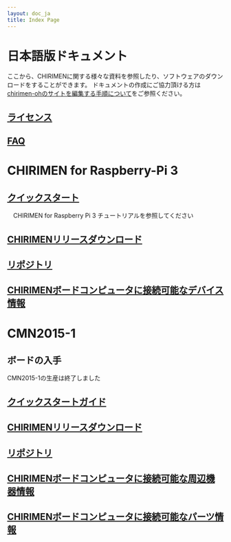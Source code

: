 ```yaml
---
layout: doc_ja
title: Index Page
---
```


# 日本語版ドキュメント

ここから、CHIRIMENに関する様々な資料を参照したり、ソフトウェアのダウンロードをすることができます。
ドキュメントの作成にご協力頂ける方は[chirimen-ohのサイトを編集する手順について](https://github.com/chirimen-oh/chirimen-oh.github.io)をご参照ください。 

## [ライセンス](../../license/)

## [FAQ](FAQ.html)

# CHIRIMEN for Raspberry-Pi 3
## [クイックスタート](https://tutorial.chirimen.org/)
　CHIRIMEN for Raspberry Pi 3 チュートリアルを参照してください

## [CHIRIMENリリースダウンロード](https://github.com/chirimen-oh/chirimen-raspi3/releases)

## [リポジトリ](https://github.com/chirimen-oh/chirimen-raspi3)

## [CHIRIMENボードコンピュータに接続可能なデバイス情報](http://chirimen.org/chirimen-raspi3/gc/top/examples/)

# CMN2015-1

## ボードの入手
 CMN2015-1の生産は終了しました

## [クイックスタートガイド](quickStart.html)

## [CHIRIMENリリースダウンロード](http://github.com/chirimen-oh/release/releases/)

## [リポジトリ](http://github.com/chirimen-oh)

## [CHIRIMENボードコンピュータに接続可能な周辺機器情報](https://github.com/chirimen-oh/chirimen-oh.github.io/wiki/peripherals(ja))

## [CHIRIMENボードコンピュータに接続可能なパーツ情報](https://github.com/chirimen-oh/chirimen-oh.github.io/wiki/parts(ja))



